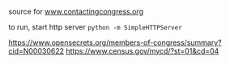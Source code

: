 source for www.contactingcongress.org

to run, start http server `python -m SimpleHTTPServer`

https://www.opensecrets.org/members-of-congress/summary?cid=N00030622
https://www.census.gov/mycd/?st=01&cd=04

